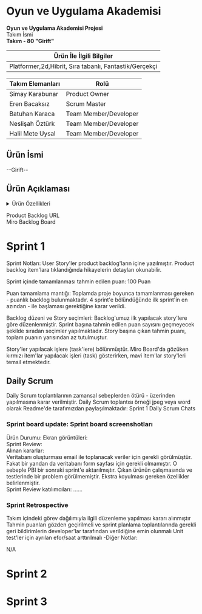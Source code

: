 # Oyun ve Uygulama Akademisi
**Oyun ve Uygulama Akademisi Projesi** </br>
Takım İsmi   
**Takım - 80 "Girift"**

| Ürün İle İlgili Bilgiler |
| -------------|
| Platformer,2d,Hibrit, Sıra tabanlı, Fantastik/Gerçekçi |


| Takım Elemanları | Rolü |
| ------------- | ------------- |
| Simay Karabunar  |  Product Owner |
| Eren Bacaksız | Scrum Master |
| Batuhan Karaca | Team Member/Developer |
| Neslişah Öztürk | Team Member/Developer |
| Halil Mete Uysal | Team Member/Developer |

## Ürün İsmi </br>
--Girift--

## Ürün Açıklaması</br>

<details><summary>Ürün Özellikleri</summary>
<p>
---
</p>
</details>

Product Backlog URL</br>
Miro Backlog Board

# Sprint 1</br>
Sprint Notları: User Story'ler product backlog'ların içine yazılmıştır. Product backlog item'lara tıklandığında hikayelerin detayları okunabilir.</br>

Sprint içinde tamamlanması tahmin edilen puan: 100 Puan</br>

Puan tamamlama mantığı: Toplamda proje boyunca tamamlanması gereken - puanlık backlog bulunmaktadır. 4 sprint'e bölündüğünde ilk sprint'in en azından - ile başlaması gerektiğine karar verildi.</br>

Backlog düzeni ve Story seçimleri: Backlog'umuz ilk yapılacak story'lere göre düzenlenmiştir. Sprint başına tahmin edilen puan sayısını geçmeyecek şekilde sıradan seçimler yapılmaktadır. Story başına çıkan tahmin puanı, toplam puanın yarısından az tutulmuştur.</br>

Story'ler yapılacak işlere (task'lere) bölünmüştür. Miro Board'da gözüken kırmızı item'lar yapılacak işleri (task) gösterirken, mavi item'lar story'leri temsil etmektedir.</br>

## Daily Scrum 
Daily Scrum toplantılarının zamansal sebeplerden ötürü - üzerinden yapılmasına karar verilmiştir. Daily Scrum toplantısı örneği jpeg veya word olarak Readme'de tarafımızdan paylaşılmaktadır: Sprint 1 Daily Scrum Chats</br>

### Sprint board update: Sprint board screenshotları</br>
Ürün Durumu: Ekran görüntüleri:</br>
Sprint Review:</br> Alınan kararlar:</br> Veritabanı oluşturması email ile toplanacak veriler için gerekli görülmüştür. Fakat bir yandan da veritabanı form sayfası için gerekli olmamıştır. O sebeple PBI bir sonraki sprint'e aktarılmıştır. Çıkan ürünün çalışmasında ve testlerinde bir problem görülmemiştir. Ekstra koyulması gereken özellikler belirlenmiştir.</br> Sprint Review katılımcıları: ......</br>

### Sprint Retrospective</br>

Takım içindeki görev dağılımıyla ilgili düzenleme yapılması kararı alınmıştır
Tahmin puanları gözden geçirilmeli ve sprint planlama toplantılarında gerekli geri bildirimlerin developer'lar tarafından verildiğine emin olunmalı
Unit test'ler için ayrılan efor/saat arttırılmalı
-Diğer Notlar:

N/A

# Sprint 2</br>
# Sprint 3</br>
